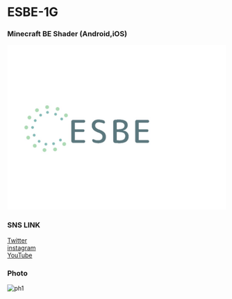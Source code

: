 # ESBE-1G
### Minecraft BE Shader (Android,iOS)
![icon](https://github.com/NARI0978/nari.github.io/blob/master/jikosyokai/1g_logo.jpg)
### SNS LINK
[Twitter](https://twitter.com/channel_nari)<br>
[instagram](https://www.instagram.com/channel_nari)<br>
[YouTube](https://www.youtube.com/channel/UCr0-2qXUZqqx2xKezrgwdbw?view_as=subscriber)
### Photo
![ph1](https://github.com/NARI0978/ESBE-1G/blob/master/sitesetting/IMG_5742.PNG)

